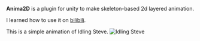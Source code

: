 
**Anima2D** is a plugin for unity to make skeleton-based 2d layered animation. 

I learned how to use it on [bilibili](https://www.bilibili.com/video/BV14x411i7YA).

This is a simple animation of Idling Steve.
![Idling Steve](./result.gif)